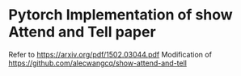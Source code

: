 # Pytorch Implementation of show Attend and Tell paper

Refer to https://arxiv.org/pdf/1502.03044.pdf
Modification of https://github.com/alecwangcq/show-attend-and-tell
